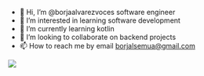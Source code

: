 - 👋 Hi, I’m @borjaalvarezvoces software engineer
- 👀 I’m interested in learning software development
- 🌱 I’m currently learning kotlin
- 💞️ I’m looking to collaborate on backend projects
- 📫 How to reach me by email  <a href ="mailto: borjalsemua@gmail.com">borjalsemua@gmail.com</a>

<!---
borjaalvarezvoces/borjaalvarezvoces is a ✨ special ✨ repository because its `README.md` (this file) appears on your GitHub profile.
You can click the Preview link to take a look at your changes.
--->

<img src="https://github-readme-stats.vercel.app/api?username=borjaalvarezvoces&&show_icons=true&title_color=ffffff&icon_color=bb2acf&text_color=daf7dc&bg_color=151515">
